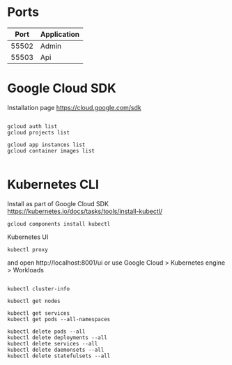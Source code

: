 
# Ports

Port | Application
--- | ---
55502 | Admin
55503 | Api


# Google Cloud SDK

Installation page
https://cloud.google.com/sdk


```Shell

gcloud auth list
gcloud projects list

gcloud app instances list
gcloud container images list 


```


# Kubernetes CLI

Install as part of Google Cloud SDK
https://kubernetes.io/docs/tasks/tools/install-kubectl/

`gcloud components install kubectl`

Kubernetes UI

`kubectl proxy`

and open http://localhost:8001/ui
or 
use Google Cloud > Kubernetes engine > Workloads



```Shell

kubectl cluster-info

kubectl get nodes

kubectl get services
kubectl get pods --all-namespaces

kubectl delete pods --all
kubectl delete deployments --all
kubectl delete services --all
kubectl delete daemonsets --all 
kubectl delete statefulsets --all

```


